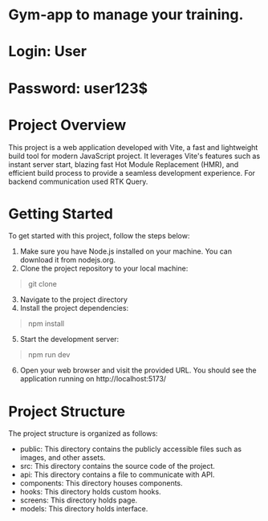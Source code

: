 # Gym-app to manage your training. 
# Login: User 
# Password: user123$

# Project Overview

This project is a web application developed with Vite, a fast and lightweight build tool for modern JavaScript project.
It leverages Vite's features such as instant server start, blazing fast Hot Module Replacement (HMR), and efficient build process to provide a seamless development experience.
For backend communication used RTK Query.

# Getting Started

To get started with this project, follow the steps below:

1. Make sure you have Node.js installed on your machine. You can download it from nodejs.org.
2. Clone the project repository to your local machine:

> git clone <repository-url>

3. Navigate to the project directory
4. Install the project dependencies:

> npm install

5. Start the development server:

> npm run dev

6. Open your web browser and visit the provided URL. You should see the application running on http://localhost:5173/

# Project Structure

The project structure is organized as follows:

- public: This directory contains the publicly accessible files such as images, and other assets.
- src: This directory contains the source code of the project.
- api: This directory contains a file to communicate with API.
- components: This directory houses components.
- hooks: This directory holds custom hooks.
- screens: This directory holds  page.
- models: This directory holds interface.

